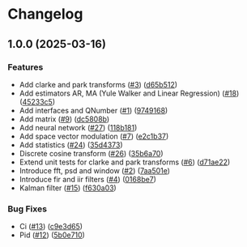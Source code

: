 # Changelog

## 1.0.0 (2025-03-16)


### Features

* Add clarke and park transforms ([#3](https://github.com/embedded-pro/embedded-numerical-toolbox/issues/3)) ([d65b512](https://github.com/embedded-pro/embedded-numerical-toolbox/commit/d65b512c7653442229ce4a8291dce8a04ce35767))
* Add estimators AR, MA (Yule Walker and Linear Regression) ([#18](https://github.com/embedded-pro/embedded-numerical-toolbox/issues/18)) ([45233c5](https://github.com/embedded-pro/embedded-numerical-toolbox/commit/45233c569bc47d14b0b077775ecff1311f188ef9))
* Add interfaces and QNumber ([#1](https://github.com/embedded-pro/embedded-numerical-toolbox/issues/1)) ([9749168](https://github.com/embedded-pro/embedded-numerical-toolbox/commit/9749168b82b18871280f34626c732758356e13b5))
* Add matrix ([#9](https://github.com/embedded-pro/embedded-numerical-toolbox/issues/9)) ([dc5808b](https://github.com/embedded-pro/embedded-numerical-toolbox/commit/dc5808b4337f2bfe0ee10eeb1791d334aa4f961b))
* Add neural network ([#27](https://github.com/embedded-pro/embedded-numerical-toolbox/issues/27)) ([118b181](https://github.com/embedded-pro/embedded-numerical-toolbox/commit/118b18162f0549363c09a5cde947e5d69dfce1ed))
* Add space vector modulation ([#7](https://github.com/embedded-pro/embedded-numerical-toolbox/issues/7)) ([e2c1b37](https://github.com/embedded-pro/embedded-numerical-toolbox/commit/e2c1b3719d3c45ab94cd3dd679f69ca21c590c0f))
* Add statistics ([#24](https://github.com/embedded-pro/embedded-numerical-toolbox/issues/24)) ([35d4373](https://github.com/embedded-pro/embedded-numerical-toolbox/commit/35d4373d605608171fcaaaadb3ee7526eaacd66e))
* Discrete cosine transform ([#26](https://github.com/embedded-pro/embedded-numerical-toolbox/issues/26)) ([35b6a70](https://github.com/embedded-pro/embedded-numerical-toolbox/commit/35b6a70aed90767a0bd3f3a0c59bc971d63134ca))
* Extend unit tests for clarke and park transforms ([#6](https://github.com/embedded-pro/embedded-numerical-toolbox/issues/6)) ([d71ae22](https://github.com/embedded-pro/embedded-numerical-toolbox/commit/d71ae22fd1534f7d523a0faa0d84ed58cfb6fcb7))
* Introduce fft, psd and window ([#2](https://github.com/embedded-pro/embedded-numerical-toolbox/issues/2)) ([7aa501e](https://github.com/embedded-pro/embedded-numerical-toolbox/commit/7aa501ebd7a6128241c2a478e6f584535bd99f03))
* Introduce fir and iir filters ([#4](https://github.com/embedded-pro/embedded-numerical-toolbox/issues/4)) ([0168be7](https://github.com/embedded-pro/embedded-numerical-toolbox/commit/0168be7d8b44f6c23cfce27a98d8f87de9aed267))
* Kalman filter ([#15](https://github.com/embedded-pro/embedded-numerical-toolbox/issues/15)) ([f630a03](https://github.com/embedded-pro/embedded-numerical-toolbox/commit/f630a038ddfac4e05533159b669b4d76f73506c9))


### Bug Fixes

* Ci ([#13](https://github.com/embedded-pro/embedded-numerical-toolbox/issues/13)) ([c9e3d65](https://github.com/embedded-pro/embedded-numerical-toolbox/commit/c9e3d656a23f4ada2f76aae34ff6f24384ef819a))
* Pid ([#12](https://github.com/embedded-pro/embedded-numerical-toolbox/issues/12)) ([5b0e710](https://github.com/embedded-pro/embedded-numerical-toolbox/commit/5b0e710cc11eb26a2b24175edb3cfa8867890fd8))
